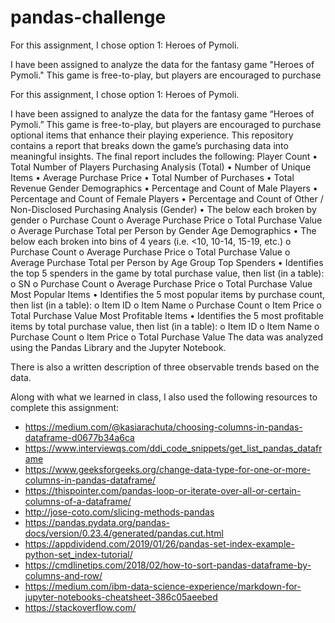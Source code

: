# pandas-challenge

For this assignment, I chose option 1: Heroes of Pymoli. 

I have been assigned to analyze the data for the fantasy game "Heroes of Pymoli." This game is free-to-play, but players are encouraged to purchase 

For this assignment, I chose option 1: Heroes of Pymoli.

I have been assigned to analyze the data for the fantasy game “Heroes of Pymoli.”
This game is free-to-play, but players are encouraged to purchase optional items that enhance their playing experience. This repository contains a report that breaks down the game’s purchasing data into meaningful insights.
The final report includes the following:
Player Count
•	Total Number of Players
Purchasing Analysis (Total)
•	Number of Unique Items
•	Average Purchase Price
•	Total Number of Purchases
•	Total Revenue
Gender Demographics
•	Percentage and Count of Male Players
•	Percentage and Count of Female Players
•	Percentage and Count of Other / Non-Disclosed
Purchasing Analysis (Gender)
•	The below each broken by gender 
o	Purchase Count
o	Average Purchase Price
o	Total Purchase Value
o	Average Purchase Total per Person by Gender
Age Demographics
•	The below each broken into bins of 4 years (i.e. <10, 10-14, 15-19, etc.) 
o	Purchase Count
o	Average Purchase Price
o	Total Purchase Value
o	Average Purchase Total per Person by Age Group
Top Spenders
•	Identifies the top 5 spenders in the game by total purchase value, then list (in a table): 
o	SN
o	Purchase Count
o	Average Purchase Price
o	Total Purchase Value
Most Popular Items
•	Identifies the 5 most popular items by purchase count, then list (in a table): 
o	Item ID
o	Item Name
o	Purchase Count
o	Item Price
o	Total Purchase Value
Most Profitable Items
•	Identifies the 5 most profitable items by total purchase value, then list (in a table): 
o	Item ID
o	Item Name
o	Purchase Count
o	Item Price
o	Total Purchase Value
The data was analyzed using the Pandas Library and the Jupyter Notebook.

There is also a written description of three observable trends based on the data. 

Along with what we learned in class, I also used the following resources to complete this assignment:

- https://medium.com/@kasiarachuta/choosing-columns-in-pandas-dataframe-d0677b34a6ca
- https://www.interviewqs.com/ddi_code_snippets/get_list_pandas_dataframe
- https://www.geeksforgeeks.org/change-data-type-for-one-or-more-columns-in-pandas-dataframe/
- https://thispointer.com/pandas-loop-or-iterate-over-all-or-certain-columns-of-a-dataframe/
- http://jose-coto.com/slicing-methods-pandas
- https://pandas.pydata.org/pandas-docs/version/0.23.4/generated/pandas.cut.html
- https://appdividend.com/2019/01/26/pandas-set-index-example-python-set_index-tutorial/
- https://cmdlinetips.com/2018/02/how-to-sort-pandas-dataframe-by-columns-and-row/
- https://medium.com/ibm-data-science-experience/markdown-for-jupyter-notebooks-cheatsheet-386c05aeebed
- https://stackoverflow.com/
